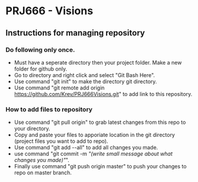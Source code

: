 # PRJ666 - Visions

## Instructions for managing repository

### Do following only once.
- Must have a seperate directory then your project folder. Make a new folder for github only.
- Go to directory and right click and select "Git Bash Here".
- Use command "git init" to make the directory git directory.
- Use command "git remote add origin https://github.com/Krev/PRJ666Visions.git" to add link to this repository.

### How to add files to repository
- Use command "git pull origin" to grab latest changes from this repo to your directory.
- Copy and paste your files to apporiate location in the git directory (project files you want to add to repo).
- Use command "git add --all" to add all changes you made.
- use command "git commit -m *"(write small message about what changes you made)"*".
- Finally use command "git push origin master" to push your changes to repo on master branch.
